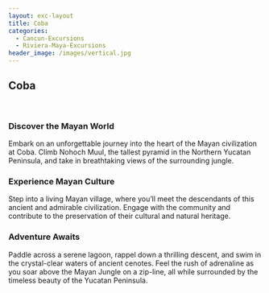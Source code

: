 ```yaml
---
layout: exc-layout
title: Coba
categories:
  - Cancun-Excursions
  - Riviera-Maya-Excursions
header_image: /images/vertical.jpg
---
```

## Coba  
&nbsp;  

### Discover the Mayan World

Embark on an unforgettable journey into the heart of the Mayan civilization at Coba. Climb Nohoch Muul, the tallest pyramid in the Northern Yucatan Peninsula, and take in breathtaking views of the surrounding jungle.  

### Experience Mayan Culture

Step into a living Mayan village, where you’ll meet the descendants of this ancient and admirable civilization. Engage with the community and contribute to the preservation of their cultural and natural heritage.  

### Adventure Awaits

Paddle across a serene lagoon, rappel down a thrilling descent, and swim in the crystal-clear waters of ancient cenotes. Feel the rush of adrenaline as you soar above the Mayan Jungle on a zip-line, all while surrounded by the timeless beauty of the Yucatan Peninsula.
